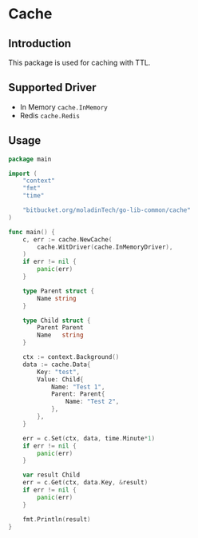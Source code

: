 # Cache

## Introduction
This package is used for caching with TTL.

## Supported Driver
- In Memory `cache.InMemory`
- Redis `cache.Redis`

## Usage
```go
package main

import (
	"context"
	"fmt"
	"time"

	"bitbucket.org/moladinTech/go-lib-common/cache"
)

func main() {
	c, err := cache.NewCache(
		cache.WitDriver(cache.InMemoryDriver),
	)
	if err != nil {
		panic(err)
	}

	type Parent struct {
		Name string
	}

	type Child struct {
		Parent Parent
		Name   string
	}

	ctx := context.Background()
	data := cache.Data{
		Key: "test",
		Value: Child{
			Name: "Test 1",
			Parent: Parent{
				Name: "Test 2",
			},
		},
	}

	err = c.Set(ctx, data, time.Minute*1)
	if err != nil {
		panic(err)
	}

	var result Child
	err = c.Get(ctx, data.Key, &result)
	if err != nil {
		panic(err)
	}

	fmt.Println(result)
}

```
